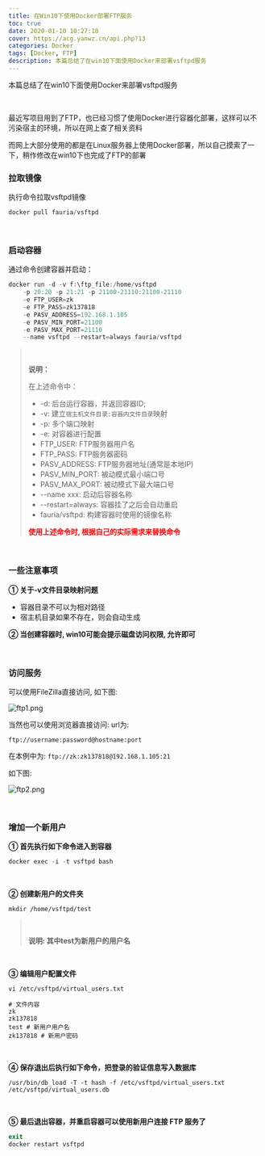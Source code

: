 ```yaml
---
title: 在Win10下使用Docker部署FTP服务
toc: true
date: 2020-01-10 10:27:18
cover: https://acg.yanwz.cn/api.php?13
categories: Docker
tags: [Docker, FTP]
description: 本篇总结了在win10下面使用Docker来部署vsftpd服务
---
```


本篇总结了在win10下面使用Docker来部署vsftpd服务

<br/>

<!--more-->

最近写项目用到了FTP，也已经习惯了使用Docker进行容器化部署，这样可以不污染宿主的环境，所以在网上查了相关资料

而网上大部分使用的都是在Linux服务器上使用Docker部署，所以自己摸索了一下，稍作修改在win10下也完成了FTP的部署

### 拉取镜像

执行命令拉取vsftpd镜像

```powershell
docker pull fauria/vsftpd
```

<br/>

### 启动容器

通过命令创建容器并启动：

```powershell
docker run -d -v f:\ftp_file:/home/vsftpd 
    -p 20:20 -p 21:21 -p 21100-21110:21100-21110
    -e FTP_USER=zk 
    -e FTP_PASS=zk137818 
    -e PASV_ADDRESS=192.168.1.105 
    -e PASV_MIN_PORT=21100 
    -e PASV_MAX_PORT=21110 
    --name vsftpd --restart=always fauria/vsftpd
```

><br/>
>
>**说明：**
>
>在上述命令中：
>
>-   -d: 后台运行容器，并返回容器ID;
>-   -v: 建立`宿主机文件目录:容器内文件目录`映射
>-   -p: 多个端口映射
>-   -e: 对容器进行配置
>    -   FTP_USER: FTP服务器用户名
>    -   FTP_PASS: FTP服务器密码
>    -   PASV_ADDRESS: FTP服务器地址(通常是本地IP)
>    -   PASV_MIN_PORT: 被动模式最小端口号
>    -   PASV_MAX_PORT: 被动模式下最大端口号
>-   --name xxx: 启动后容器名称
>-   --restart=always: 容器挂了之后会自动重启
>-   fauria/vsftpd: 构建容器时使用的镜像名称
>
><font color="#ff0000">**使用上述命令时, 根据自己的实际需求来替换命令**</font>

<br/>

### 一些注意事项

**① 关于-v文件目录映射问题**

-   容器目录不可以为相对路径
-   宿主机目录如果不存在，则会自动生成

**② 当创建容器时, win10可能会提示磁盘访问权限, 允许即可**

<br/>

### 访问服务

可以使用FileZilla直接访问, 如下图:

![ftp1.png](https://jasonkay_image.imfast.io/images/ftp1.png)

当然也可以使用浏览器直接访问: url为:

```
ftp://username:password@hostname:port
```

在本例中为: `ftp://zk:zk137818@192.168.1.105:21`

如下图:

![ftp2.png](https://jasonkay_image.imfast.io/images/ftp2.png)

<br/>

### 增加一个新用户

**① 首先执行如下命令进入到容器**

```powershell
docker exec -i -t vsftpd bash
```

<br/>

**② 创建新用户的文件夹**

```shell
mkdir /home/vsftpd/test
```

><br/>
>
>**说明: 其中test为新用户的用户名**

<br/>

**③  编辑用户配置文件**

```shell
vi /etc/vsftpd/virtual_users.txt

# 文件内容
zk
zk137818
test # 新用户用户名
zk137818 # 新用户密码
```

<br/>

**④ 保存退出后执行如下命令，把登录的验证信息写入数据库**

```shell
/usr/bin/db_load -T -t hash -f /etc/vsftpd/virtual_users.txt /etc/vsftpd/virtual_users.db
```

<br/>

**⑤ 最后退出容器，并重启容器可以使用新用户连接 FTP 服务了**

```powershell
exit
docker restart vsftpd
```

<br/>